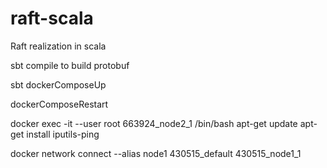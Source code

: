 # raft-scala
Raft realization in scala

sbt compile to build protobuf

sbt dockerComposeUp

dockerComposeRestart <unique instance id>

docker exec -it --user root 663924_node2_1 /bin/bash
apt-get update
apt-get install iputils-ping

docker network connect --alias node1 430515_default 430515_node1_1
